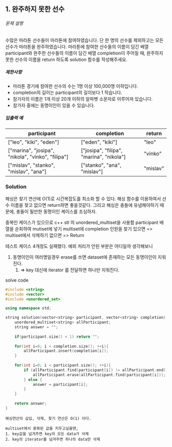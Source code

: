
## 1.  완주하지 못한 선수
###### 문제 설명
수많은 마라톤 선수들이 마라톤에 참여하였습니다. 단 한 명의 선수를 제외하고는 모든 선수가 마라톤을 완주하였습니다.
마라톤에 참여한 선수들의 이름이 담긴 배열 participant와 완주한 선수들의 이름이 담긴 배열 completion이 주어질 때, 완주하지 못한 선수의 이름을 return 하도록 solution 함수를 작성해주세요.
##### 제한사항
- 마라톤 경기에 참여한 선수의 수는 1명 이상 100,000명 이하입니다.
- completion의 길이는 participant의 길이보다 1 작습니다.
- 참가자의 이름은 1개 이상 20개 이하의 알파벳 소문자로 이루어져 있습니다.
- 참가자 중에는 동명이인이 있을 수 있습니다.
##### 입출력 예
| participant | completion | return |
| ---- | ---- | ---- |
| ["leo", "kiki", "eden"] | ["eden", "kiki"] | "leo" |
| ["marina", "josipa", "nikola", "vinko", "filipa"] | ["josipa", "filipa", "marina", "nikola"] | "vinko" |
| ["mislav", "stanko", "mislav", "ana"] | ["stanko", "ana", "mislav"] | "mislav" |

### Solution
해싱은 찾기 연산에 O(1)로 시간복잡도를 최소화 할 수 있다.
해싱 함수를 이용하여서 선수 이름을 찾고 없으면 return하면 좋을것같다.
그리고 해싱은 충돌에 유념해야하기 때문에, 충돌이 될만한 동명이인 케이스를 조심하자.

중복인 케이스가 있으므로 c++ stl 의 unordered_multiset을 사용함
participant 배열을 순회하여 mutiset에 넣기
multiset에 completion 인원을 찾기
있으면 => multiset에서 삭제하기
없으면 => Return

테스트 케이스 4개정도 실패했다.
예외 처리가 안된 부분은 어디일까 생각해보니

1. 동명이인이 여러명일경우 erase를 쓰면 dataset에 존재하는 모든 동명이인이 지워진다.
	1. => key 대신에 iterator 를 전달하면 하나만 지워진다.

solve code
```c++
#include <string>
#include <vector>
#include <unordered_set>

using namespace std;

string solution(vector<string> participant, vector<string> completion) {
    unordered_multiset<string> allParticipant;
    string answer = "";
    
    if(participant.size() < 1) return "";
    
    for(int i=0; i < completion.size(); ++i){
        allParticipant.insert(completion[i]);
    }
    
    for(int i=0; i < participant.size(); ++i){
        if (allParticipant.find(participant[i]) != allParticipant.end()){
            allParticipant.erase(allParticipant.find(participant[i]));
        } else {
            answer = participant[i];
        }
    }
    
    return answer;
}
```

```ad-note
해싱연산의 삽입, 삭제, 찾기 연산은 O(1) 이다.

multiset에서 중복된 값을 지우고싶을땐,
1. key값을 넘겨주면 key의 모든 data가 삭제
2. key의 iterator를 넘겨주면 하나의 data만 삭제
```
